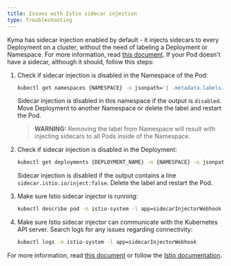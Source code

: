 ```yaml
---
title: Issues with Istio sidecar injection
type: Troubleshooting
---
```



Kyma has sidecar injection enabled by default - it injects sidecars to every Deployment on a cluster, without the need of labeling a Deployment or Namespace. For more information, read [this document](#details-sidecar-proxy-injection).
If your Pod doesn't have a sidecar, although it should, follow this steps:

1. Check if sidecar injection is disabled in the Namespace of the Pod:

    ```bash
    kubectl get namespaces {NAMESPACE} -o jsonpath='{ .metadata.labels.istio-injection }'
    ```

    Sidecar injection is disabled in this namespace if the output is `disabled`. Move Deployment to another Namespace or delete the label and restart the Pod.
    
    >**WARNING:** Removing the label from Namespace will result with injecting sidecars to all Pods inside of the Namespace.
  
2. Check if sidecar injection is disabled in the Deployment:

    ```bash
    kubectl get deployments {DEPLOYMENT_NAME} -n {NAMESPACE} -o jsonpath='{ .spec.template.metadata.annotations }'
    ```
   
   Sidecar injection is disabled if the output contains a line `sidecar.istio.io/inject:false`. Delete the label and restart the Pod.
   
3. Make sure Istio sidecar injector is running: 
    
    ```bash
    kubectl describe pod -n istio-system -l app=sidecarInjectorWebhook
    ```

4. Make sure Istio sidecar injector can communicate with the Kubernetes API server. Search logs for any issues regarding connectivity:

    ```bash
    kubectl logs -n istio-system -l app=sidecarInjectorWebhook
    ```

For more information, read [this document](#details-sidecar-proxy-injection) or follow the [Istio documentation](https://istio.io/docs/ops/common-problems/injection/).
